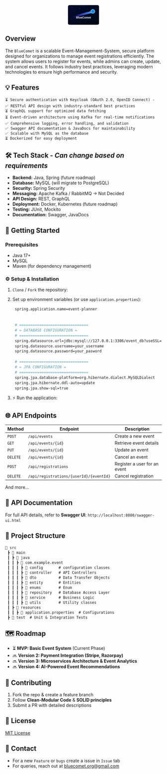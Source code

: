 <div style="text-align: center;">
    <img src="images/blue-comet-logo.svg" alt="BlueComet Logo" style="width: 20%;" />


<!-- ## Event Management System *(Development in Progress)* -->
</div>

## Overview

The `BlueComet` is a scalable Event-Management-System, secure platform designed for organizations to manage event registrations efficiently. The system allows users to register for events, while admins can create, update, and cancel events. It follows industry best practices, leveraging modern technologies to ensure high performance and security.

## 💡 Features
    ⏳ Secure authentication with Keycloak (OAuth 2.0, OpenID Connect) - 
    ✅ RESTful API design with industry-standard best practices
    ⏳ GraphQL support for optimized data fetching
    ⏳ Event-driven architecture using Kafka for real-time notifications
    ✅ Comprehensive logging, error handling, and validation
    ✅ Swagger API documentation & JavaDocs for maintainability
    ✅ Scalable with MySQL as the database
    ⏳ Dockerized for easy deployment

## 🛠️ Tech Stack - *Can change based on requirements*
- **Backend:** Java, Spring (future roadmap)
- **Database:** MySQL (will migrate to PostgreSQL)
- **Security:** Spring Security
- **Messaging:** Apache Kafka / RabbitMQ -> Not Decided
- **API Design:** REST, GraphQL
- **Deployment:** Docker, Kubernetes (future roadmap)
- **Testing:** JUnit, Mockito
- **Documentation:** Swagger, JavaDocs

## 🚀 Getting Started

### Prerequisites
- Java 17+
- MySQL
- Maven (for dependency management)

### ⚙️ Setup & Installation
1. `Clone` / `Fork` the repository:

2. Set up environment variables (or use `application.properties`):
   ```sh
    spring.application.name=event-planner


    # ===============================
    # = DATABASE CONFIGURATION =
    # ===============================
    spring.datasource.url=jdbc:mysql://127.0.0.1:3306/event_db?useSSL=false&serverTimezone=UTC
    spring.datasource.username=your_username
    spring.datasource.password=your_pasword
    
    # ===============================
    # = JPA CONFIGURATION =
    # ===============================
    spring.jpa.database-platform=org.hibernate.dialect.MySQLDialect
    spring.jpa.hibernate.ddl-auto=update
    spring.jpa.show-sql=true
   ```

4. ⚡ Run the application:

## 🌐 API Endpoints
| Method | Endpoint | Description |
|--------|---------|-------------|
| `POST` | `/api/events` | Create a new event |
| `GET`  | `/api/events/{id}` | Retrieve event details |
| `PUT`  | `/api/events/{id}` | Update an event |
| `DELETE` | `/api/events/{id}` | Cancel an event |
| `POST` | `/api/registrations` | Register a user for an event |
| `DELETE` | `/api/registrations/{userId}/{eventId}` | Cancel registration |

And more...

## 📖 API Documentation
For full API details, refer to **Swagger UI**: `http://localhost:8080/swagger-ui.html`

## 📂 Project Structure
```
📂 src
 ┣ 📂 main
 ┃ ┣ 📂 java
 ┃ ┃ ┣ 📂 com.example.event
 ┃ ┃ ┃ ┣ 📂 config       # configuration classes
 ┃ ┃ ┃ ┣ 📂 controller   # API Controllers
 ┃ ┃ ┃ ┣ 📂 dto          # Data Transfer Objects
 ┃ ┃ ┃ ┣ 📂 entity       # Entities
 ┃ ┃ ┃ ┣ 📂 enums        # Enum
 ┃ ┃ ┃ ┣ 📂 repository   # Database Access Layer
 ┃ ┃ ┃ ┣ 📂 service      # Business Logic
 ┃ ┃ ┃ ┣ 📂 utils        # Utility classes
 ┃ ┣ 📂 resources
 ┃ ┃ ┣ 📜 application.properties  # Configurations
 ┣ 📂 test  # Unit & Integration Tests
```

## 🗺️ Roadmap
- ⏳ **MVP: Basic Event System** (Current Phase)
- 🔜 **Version 2: Payment Integration (Stripe, Razorpay)**
- 🔜 **Version 3: Microservices Architecture & Event Analytics**
- 🔜 **Version 4: AI-Powered Event Recommendations**

## 🤝 Contributing
1. Fork the repo & create a feature branch
2. Follow **Clean-Modular Code** & **SOLID principles**
3. Submit a PR with detailed descriptions

## 📜 License
[MIT License](LICENSE)

## 📧 Contact
- For a new `Feature` or `bugs` create a issue in `Issue` tab
- For queries, reach out at [bluecomet.org@gmail.com](mailto:bluecomet.org@gmail.com)

